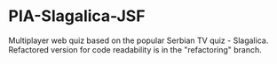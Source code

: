 # PIA-Slagalica-JSF

Multiplayer web quiz based on the popular Serbian TV quiz - Slagalica.
Refactored version for code readability is in the "refactoring" branch.
